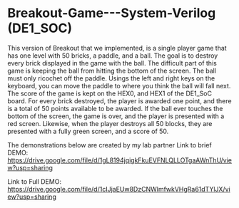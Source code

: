 # Breakout-Game---System-Verilog (DE1_SOC)
This version of Breakout that we implemented, is a single player game that has one level with 50 bricks, a paddle, and a ball. The goal is to destroy every brick displayed in the game with the ball. The difficult part of this game is keeping the ball from hitting the bottom of the screen. The ball must only ricochet off the paddle. Usings the left and right keys on the keyboard, you can move the paddle to where you think the ball will fall next. The score of the game is kept on the HEX0, and HEX1 of the DE1_SoC board. For every brick destroyed, the player is awarded one point, and there is a total of 50 points available to be awarded. If the ball ever touches the bottom of the screen, the game is over, and the player is presented with a red screen. Likewise, when the player destroys all 50 blocks, they are presented with a fully green screen, and a score of 50.

The demonstrations below are created by my lab partner 
Link to brief DEMO: https://drive.google.com/file/d/1gL8194jqigkFkuEVFNLQLLOTgaAWnThU/view?usp=sharing

Link to Full DEMO: https://drive.google.com/file/d/1cIJjaEUw8DzCNWlmfwkVHgRa61dTYlJX/view?usp=sharing
